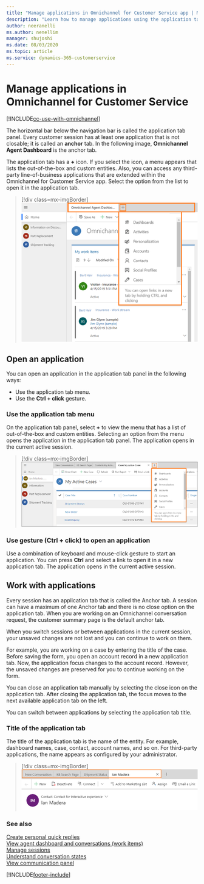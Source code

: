 ```yaml
---
title: "Manage applications in Omnichannel for Customer Service app | MicrosoftDocs"
description: "Learn how to manage applications using the application tab panel in Omnichannel for Customer Service app."
author: neeranelli
ms.author: nenellim
manager: shujoshi
ms.date: 08/03/2020
ms.topic: article
ms.service: dynamics-365-customerservice
---
```


# Manage applications in Omnichannel for Customer Service

[!INCLUDE[cc-use-with-omnichannel](../includes/cc-use-with-omnichannel.md)]

The horizontal bar below the navigation bar is called the application tab panel. Every customer session has at least one application that is not closable; it is called an **anchor** tab. In the following image, **Omnichannel Agent Dashboard** is the anchor tab.

The application tab has a **+** icon. If you select the icon, a menu  appears that lists the out-of-the-box and custom entities. Also, you can access any third-party line-of-business applications that are extended within the Omnichannel for Customer Service app. Select the option from the list to open it in the application tab.

> [!div class=mx-imgBorder]
> ![Omnichannel for Customer Service sitemap appears when you select **+** in the application tab](media/oceh-agent-interface-sitemap.png "Omnichannel for Customer Service sitemap in the application tab")

## Open an application

You can open an application in the application tab panel in the following ways:

- Use the application tab menu.
- Use the **Ctrl + click** gesture.

### Use the application tab menu

On the application tab panel, select **+** to view the menu that has a list of out-of-the-box and custom entities. Selecting an option from the menu opens the application in the application tab panel. The application opens in the current active session.

> [!div class=mx-imgBorder]
> ![App tab menu](media/oceh-app-tab-select-icon.png "App tab menu")

### Use gesture (Ctrl + click) to open an application

Use a combination of keyboard and mouse-click gesture to start an application. You can press **Ctrl** and select a link to open it in a new application tab. The application opens in the current active session.

## Work with applications

Every session has an application tab that is called the Anchor tab. A session can have a maximum of one Anchor tab and there is no close option on the application tab. When you are working on an Omnichannel conversation request, the customer summary page is the default anchor tab.

When you switch sessions or between applications in the current session, your unsaved changes are not lost and you can continue to work on them.

For example, you are working on a case by entering the title of the case. Before saving the form, you open an account record in a new application tab. Now, the application focus changes to the account record. However, the unsaved changes are preserved for you to continue working on the form.

You can close an application tab manually by selecting the close icon on the application tab. After closing the application tab, the focus moves to the next available application tab on the left.

You can switch between applications by selecting the application tab title.

### Title of the application tab

The title of the application tab is the name of the entity. For example, dashboard names, case, contact, account names, and so on. For third-party applications, the name appears as configured by your administrator.

> [!div class=mx-imgBorder]
> ![App tab title](media/oceh-app-tab-title.png "App tab title")

### See also

[Create personal quick replies](create-personal-quick-replies.md)  
[View agent dashboard and conversations (work items)](oc-agent-dashboard.md)  
[Manage sessions](oc-manage-sessions.md)  
[Understand conversation states](oc-conversation-state.md)  
[View communication panel](oc-conversation-control.md)  


[!INCLUDE[footer-include](../includes/footer-banner.md)]